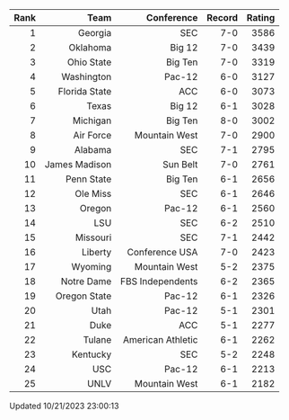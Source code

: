 | Rank  | Team                 | Conference           | Record   | Rating |
| ---:  | ---:                 | ---:                 | ---:     | ---:   |
| 1     | Georgia              | SEC                  | 7-0      | 3586   |
| 2     | Oklahoma             | Big 12               | 7-0      | 3439   |
| 3     | Ohio State           | Big Ten              | 7-0      | 3319   |
| 4     | Washington           | Pac-12               | 6-0      | 3127   |
| 5     | Florida State        | ACC                  | 6-0      | 3073   |
| 6     | Texas                | Big 12               | 6-1      | 3028   |
| 7     | Michigan             | Big Ten              | 8-0      | 3002   |
| 8     | Air Force            | Mountain West        | 7-0      | 2900   |
| 9     | Alabama              | SEC                  | 7-1      | 2795   |
| 10    | James Madison        | Sun Belt             | 7-0      | 2761   |
| 11    | Penn State           | Big Ten              | 6-1      | 2656   |
| 12    | Ole Miss             | SEC                  | 6-1      | 2646   |
| 13    | Oregon               | Pac-12               | 6-1      | 2560   |
| 14    | LSU                  | SEC                  | 6-2      | 2510   |
| 15    | Missouri             | SEC                  | 7-1      | 2442   |
| 16    | Liberty              | Conference USA       | 7-0      | 2423   |
| 17    | Wyoming              | Mountain West        | 5-2      | 2375   |
| 18    | Notre Dame           | FBS Independents     | 6-2      | 2365   |
| 19    | Oregon State         | Pac-12               | 6-1      | 2326   |
| 20    | Utah                 | Pac-12               | 5-1      | 2301   |
| 21    | Duke                 | ACC                  | 5-1      | 2277   |
| 22    | Tulane               | American Athletic    | 6-1      | 2262   |
| 23    | Kentucky             | SEC                  | 5-2      | 2248   |
| 24    | USC                  | Pac-12               | 6-1      | 2213   |
| 25    | UNLV                 | Mountain West        | 6-1      | 2182   |

Updated 10/21/2023 23:00:13

